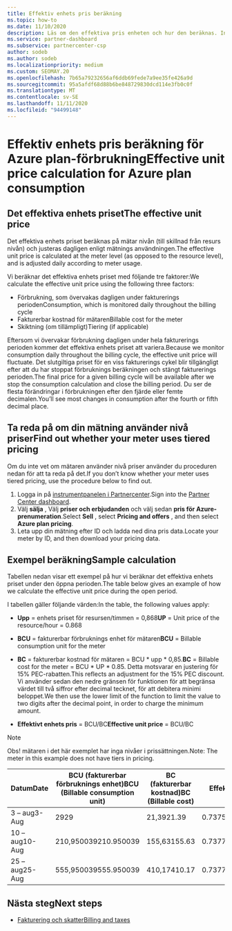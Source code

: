 ```yaml
---
title: Effektiv enhets pris beräkning
ms.topic: how-to
ms.date: 11/10/2020
description: Läs om den effektiva pris enheten och hur den beräknas. Innehåller en exempel beräkning.
ms.service: partner-dashboard
ms.subservice: partnercenter-csp
author: sodeb
ms.author: sodeb
ms.localizationpriority: medium
ms.custom: SEOMAY.20
ms.openlocfilehash: 7b65a79232656af6ddb69fede7a9ee35fe426a9d
ms.sourcegitcommit: 95a5afdf68d88b6be848729830dcd114e3fb0c0f
ms.translationtype: MT
ms.contentlocale: sv-SE
ms.lasthandoff: 11/11/2020
ms.locfileid: "94499148"
---
```

# <a name="effective-unit-price-calculation-for-azure-plan-consumption"></a><span data-ttu-id="7d22e-104">Effektiv enhets pris beräkning för Azure plan-förbrukning</span><span class="sxs-lookup"><span data-stu-id="7d22e-104">Effective unit price calculation for Azure plan consumption</span></span>

## <a name="the-effective-unit-price"></a><span data-ttu-id="7d22e-105">Det effektiva enhets priset</span><span class="sxs-lookup"><span data-stu-id="7d22e-105">The effective unit price</span></span>

<span data-ttu-id="7d22e-106">Det effektiva enhets priset beräknas på mätar nivån (till skillnad från resurs nivån) och justeras dagligen enligt mätnings användningen.</span><span class="sxs-lookup"><span data-stu-id="7d22e-106">The effective unit price is calculated at the meter level (as opposed to the resource level), and is adjusted daily according to meter usage.</span></span>

<span data-ttu-id="7d22e-107">Vi beräknar det effektiva enhets priset med följande tre faktorer:</span><span class="sxs-lookup"><span data-stu-id="7d22e-107">We calculate the effective unit price using the following three factors:</span></span>

- <span data-ttu-id="7d22e-108">Förbrukning, som övervakas dagligen under fakturerings perioden</span><span class="sxs-lookup"><span data-stu-id="7d22e-108">Consumption, which is monitored daily throughout the billing cycle</span></span>
- <span data-ttu-id="7d22e-109">Fakturerbar kostnad för mätaren</span><span class="sxs-lookup"><span data-stu-id="7d22e-109">Billable cost for the meter</span></span>
- <span data-ttu-id="7d22e-110">Skiktning (om tillämpligt)</span><span class="sxs-lookup"><span data-stu-id="7d22e-110">Tiering (if applicable)</span></span>

<span data-ttu-id="7d22e-111">Eftersom vi övervakar förbrukning dagligen under hela fakturerings perioden kommer det effektiva enhets priset att variera.</span><span class="sxs-lookup"><span data-stu-id="7d22e-111">Because we monitor consumption daily throughout the billing cycle, the effective unit price will fluctuate.</span></span> <span data-ttu-id="7d22e-112">Det slutgiltiga priset för en viss fakturerings cykel blir tillgängligt efter att du har stoppat förbruknings beräkningen och stängt fakturerings perioden.</span><span class="sxs-lookup"><span data-stu-id="7d22e-112">The final price for a given billing cycle will be available after we stop the consumption calculation and close the billing period.</span></span> <span data-ttu-id="7d22e-113">Du ser de flesta förändringar i förbrukningen efter den fjärde eller femte decimalen.</span><span class="sxs-lookup"><span data-stu-id="7d22e-113">You’ll see most changes in consumption after the fourth or fifth decimal place.</span></span>

## <a name="find-out-whether-your-meter-uses-tiered-pricing"></a><span data-ttu-id="7d22e-114">Ta reda på om din mätning använder nivå priser</span><span class="sxs-lookup"><span data-stu-id="7d22e-114">Find out whether your meter uses tiered pricing</span></span>

<span data-ttu-id="7d22e-115">Om du inte vet om mätaren använder nivå priser använder du proceduren nedan för att ta reda på det.</span><span class="sxs-lookup"><span data-stu-id="7d22e-115">If you don’t know whether your meter uses tiered pricing, use the procedure below to find out.</span></span> 

1. <span data-ttu-id="7d22e-116">Logga in på [instrumentpanelen i Partnercenter](https://partner.microsoft.com/dashboard/).</span><span class="sxs-lookup"><span data-stu-id="7d22e-116">Sign into the [Partner Center dashboard](https://partner.microsoft.com/dashboard/).</span></span>
2. <span data-ttu-id="7d22e-117">Välj **sälja** , Välj **priser och erbjudanden** och välj sedan **pris för Azure-prenumeration**.</span><span class="sxs-lookup"><span data-stu-id="7d22e-117">Select **Sell** , select **Pricing and offers** , and then select **Azure plan pricing**.</span></span>
3. <span data-ttu-id="7d22e-118">Leta upp din mätning efter ID och ladda ned dina pris data.</span><span class="sxs-lookup"><span data-stu-id="7d22e-118">Locate your meter by ID, and then download your pricing data.</span></span> 

## <a name="sample-calculation"></a><span data-ttu-id="7d22e-119">Exempel beräkning</span><span class="sxs-lookup"><span data-stu-id="7d22e-119">Sample calculation</span></span>

<span data-ttu-id="7d22e-120">Tabellen nedan visar ett exempel på hur vi beräknar det effektiva enhets priset under den öppna perioden.</span><span class="sxs-lookup"><span data-stu-id="7d22e-120">The table below gives an example of how we calculate the effective unit price during the open period.</span></span>

<span data-ttu-id="7d22e-121">I tabellen gäller följande värden:</span><span class="sxs-lookup"><span data-stu-id="7d22e-121">In the table, the following values apply:</span></span> 

- <span data-ttu-id="7d22e-122">**Upp** = enhets priset för resursen/timmen = 0,868</span><span class="sxs-lookup"><span data-stu-id="7d22e-122">**UP** = Unit price of the resource/hour = 0.868</span></span>

- <span data-ttu-id="7d22e-123">**BCU** = fakturerbar förbruknings enhet för mätaren</span><span class="sxs-lookup"><span data-stu-id="7d22e-123">**BCU** = Billable consumption unit for the meter</span></span>

- <span data-ttu-id="7d22e-124">**BC** = fakturerbar kostnad för mätaren = BCU \* upp \* 0,85.</span><span class="sxs-lookup"><span data-stu-id="7d22e-124">**BC** = Billable cost for the meter = BCU \* UP \* 0.85.</span></span> <span data-ttu-id="7d22e-125">Detta motsvarar en justering för 15% PEC-rabatten.</span><span class="sxs-lookup"><span data-stu-id="7d22e-125">This reflects an adjustment for the 15% PEC discount.</span></span> <span data-ttu-id="7d22e-126">Vi använder sedan den nedre gränsen för funktionen för att begränsa värdet till två siffror efter decimal tecknet, för att debitera minimi beloppet.</span><span class="sxs-lookup"><span data-stu-id="7d22e-126">We then use the lower limit of the function to limit the value to two digits after the decimal point, in order to charge the minimum amount.</span></span> 

- <span data-ttu-id="7d22e-127">**Effektivt enhets pris** = BCU/BC</span><span class="sxs-lookup"><span data-stu-id="7d22e-127">**Effective unit price** = BCU/BC</span></span>

>[!NOTE]
><span data-ttu-id="7d22e-128">Obs! mätaren i det här exemplet har inga nivåer i prissättningen.</span><span class="sxs-lookup"><span data-stu-id="7d22e-128">Note: The meter in this example does not have tiers in pricing.</span></span>

| <span data-ttu-id="7d22e-129">Datum</span><span class="sxs-lookup"><span data-stu-id="7d22e-129">Date</span></span> | <span data-ttu-id="7d22e-130">BCU (fakturerbar förbruknings enhet)</span><span class="sxs-lookup"><span data-stu-id="7d22e-130">BCU (Billable consumption unit)</span></span> | <span data-ttu-id="7d22e-131">BC (fakturerbar kostnad)</span><span class="sxs-lookup"><span data-stu-id="7d22e-131">BC (Billable cost)</span></span> | <span data-ttu-id="7d22e-132">Effektivt enhets pris</span><span class="sxs-lookup"><span data-stu-id="7d22e-132">Effective unit price</span></span> |
| ------ | ----------- | ----------- | ----------- |  
| <span data-ttu-id="7d22e-133">3 – aug</span><span class="sxs-lookup"><span data-stu-id="7d22e-133">3-Aug</span></span> | <span data-ttu-id="7d22e-134">29</span><span class="sxs-lookup"><span data-stu-id="7d22e-134">29</span></span> | <span data-ttu-id="7d22e-135">21,39</span><span class="sxs-lookup"><span data-stu-id="7d22e-135">21.39</span></span> | <span data-ttu-id="7d22e-136">0.737586206896552</span><span class="sxs-lookup"><span data-stu-id="7d22e-136">0.737586206896552</span></span> |
| <span data-ttu-id="7d22e-137">10 – aug</span><span class="sxs-lookup"><span data-stu-id="7d22e-137">10-Aug</span></span> | <span data-ttu-id="7d22e-138">210,950039</span><span class="sxs-lookup"><span data-stu-id="7d22e-138">210.950039</span></span> | <span data-ttu-id="7d22e-139">155,63</span><span class="sxs-lookup"><span data-stu-id="7d22e-139">155.63</span></span> | <span data-ttu-id="7d22e-140">0.737757626107858</span><span class="sxs-lookup"><span data-stu-id="7d22e-140">0.737757626107858</span></span> |
| <span data-ttu-id="7d22e-141">25 – aug</span><span class="sxs-lookup"><span data-stu-id="7d22e-141">25-Aug</span></span> | <span data-ttu-id="7d22e-142">555,950039</span><span class="sxs-lookup"><span data-stu-id="7d22e-142">555.950039</span></span> | <span data-ttu-id="7d22e-143">410,17</span><span class="sxs-lookup"><span data-stu-id="7d22e-143">410.17</span></span> | <span data-ttu-id="7d22e-144">0.737782122900436</span><span class="sxs-lookup"><span data-stu-id="7d22e-144">0.737782122900436</span></span> |

## <a name="next-steps"></a><span data-ttu-id="7d22e-145">Nästa steg</span><span class="sxs-lookup"><span data-stu-id="7d22e-145">Next steps</span></span>

- [<span data-ttu-id="7d22e-146">Fakturering och skatter</span><span class="sxs-lookup"><span data-stu-id="7d22e-146">Billing and taxes</span></span>](billing.md)
